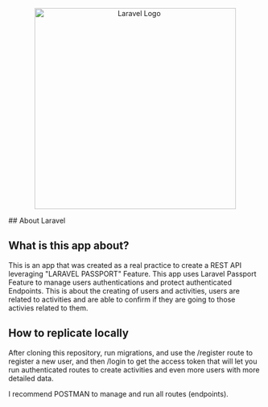 <p align="center"><a href="https://laravel.com" target="_blank"><img src="https://raw.githubusercontent.com/laravel/art/master/logo-lockup/5%20SVG/2%20CMYK/1%20Full%20Color/laravel-logolockup-cmyk-red.svg" width="400" alt="Laravel Logo"></a></p>
## About Laravel

## What is this app about?

This is an app that was created as a real practice to create a REST API leveraging "LARAVEL PASSPORT" Feature.
This app uses Laravel Passport Feature to manage users authentications and protect authenticated Endpoints.
This is about the creating of users and activities, users are related to activities and are able to confirm if they are going to
those activies related to them.

## How to replicate locally

After cloning this repository, run migrations, and use the /register route to register a new user, and then /login to get the
access token that will let you run authenticated routes to create activities and even more users with more detailed data.

I recommend POSTMAN to manage and run all routes (endpoints).
